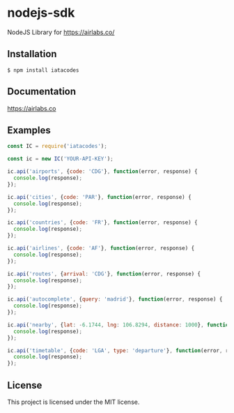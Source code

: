 # nodejs-sdk

NodeJS Library for https://airlabs.co/


## Installation

    $ npm install iatacodes
  
## Documentation
  https://airlabs.co

## Examples
```javascript
const IC = require('iatacodes');

const ic = new IC('YOUR-API-KEY');

ic.api('airports', {code: 'CDG'}, function(error, response) {
  console.log(response);
});

ic.api('cities', {code: 'PAR'}, function(error, response) {
  console.log(response);
});

ic.api('countries', {code: 'FR'}, function(error, response) {
  console.log(response);
});

ic.api('airlines', {code: 'AF'}, function(error, response) {
  console.log(response);
});

ic.api('routes', {arrival: 'CDG'}, function(error, response) {
  console.log(response);
});

ic.api('autocomplete', {query: 'madrid'}, function(error, response) {
  console.log(response);
});

ic.api('nearby', {lat: -6.1744, lng: 106.8294, distance: 1000}, function(error, response) {
  console.log(response);
});

ic.api('timetable', {code: 'LGA', type: 'departure'}, function(error, response) {
  console.log(response);
});
```

## License

This project is licensed under the MIT license.
